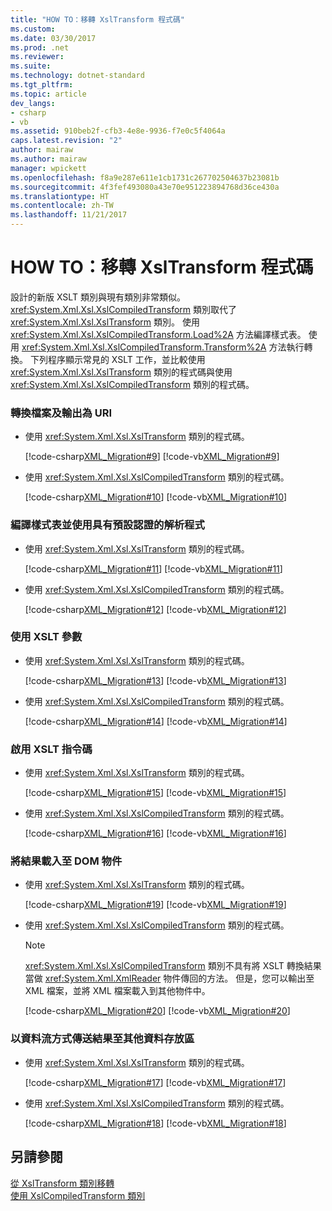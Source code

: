 ```yaml
---
title: "HOW TO：移轉 XslTransform 程式碼"
ms.custom: 
ms.date: 03/30/2017
ms.prod: .net
ms.reviewer: 
ms.suite: 
ms.technology: dotnet-standard
ms.tgt_pltfrm: 
ms.topic: article
dev_langs:
- csharp
- vb
ms.assetid: 910beb2f-cfb3-4e8e-9936-f7e0c5f4064a
caps.latest.revision: "2"
author: mairaw
ms.author: mairaw
manager: wpickett
ms.openlocfilehash: f8a9e287e611e1cb1731c267702504637b23081b
ms.sourcegitcommit: 4f3fef493080a43e70e951223894768d36ce430a
ms.translationtype: HT
ms.contentlocale: zh-TW
ms.lasthandoff: 11/21/2017
---
```

# <a name="how-to-migrate-your-xsltransform-code"></a>HOW TO：移轉 XslTransform 程式碼
設計的新版 XSLT 類別與現有類別非常類似。 <xref:System.Xml.Xsl.XslCompiledTransform> 類別取代了 <xref:System.Xml.Xsl.XslTransform> 類別。 使用 <xref:System.Xml.Xsl.XslCompiledTransform.Load%2A> 方法編譯樣式表。 使用 <xref:System.Xml.Xsl.XslCompiledTransform.Transform%2A> 方法執行轉換。 下列程序顯示常見的 XSLT 工作，並比較使用 <xref:System.Xml.Xsl.XslTransform> 類別的程式碼與使用 <xref:System.Xml.Xsl.XslCompiledTransform> 類別的程式碼。  
  
### <a name="to-transform-a-file-and-output-to-a-uri"></a>轉換檔案及輸出為 URI  
  
-   使用 <xref:System.Xml.Xsl.XslTransform> 類別的程式碼。  
  
     [!code-csharp[XML_Migration#9](../../../../samples/snippets/csharp/VS_Snippets_Data/XML_Migration/CS/migration.cs#9)]
     [!code-vb[XML_Migration#9](../../../../samples/snippets/visualbasic/VS_Snippets_Data/XML_Migration/VB/migration.vb#9)]  
  
-   使用 <xref:System.Xml.Xsl.XslCompiledTransform> 類別的程式碼。  
  
     [!code-csharp[XML_Migration#10](../../../../samples/snippets/csharp/VS_Snippets_Data/XML_Migration/CS/migration.cs#10)]
     [!code-vb[XML_Migration#10](../../../../samples/snippets/visualbasic/VS_Snippets_Data/XML_Migration/VB/migration.vb#10)]  
  
### <a name="to-compile-a-style-sheet-and-use-a-resolver-with-default-credentials"></a>編譯樣式表並使用具有預設認證的解析程式  
  
-   使用 <xref:System.Xml.Xsl.XslTransform> 類別的程式碼。  
  
     [!code-csharp[XML_Migration#11](../../../../samples/snippets/csharp/VS_Snippets_Data/XML_Migration/CS/migration.cs#11)]
     [!code-vb[XML_Migration#11](../../../../samples/snippets/visualbasic/VS_Snippets_Data/XML_Migration/VB/migration.vb#11)]  
  
-   使用 <xref:System.Xml.Xsl.XslCompiledTransform> 類別的程式碼。  
  
     [!code-csharp[XML_Migration#12](../../../../samples/snippets/csharp/VS_Snippets_Data/XML_Migration/CS/migration.cs#12)]
     [!code-vb[XML_Migration#12](../../../../samples/snippets/visualbasic/VS_Snippets_Data/XML_Migration/VB/migration.vb#12)]  
  
### <a name="to-use-an-xslt-parameter"></a>使用 XSLT 參數  
  
-   使用 <xref:System.Xml.Xsl.XslTransform> 類別的程式碼。  
  
     [!code-csharp[XML_Migration#13](../../../../samples/snippets/csharp/VS_Snippets_Data/XML_Migration/CS/migration.cs#13)]
     [!code-vb[XML_Migration#13](../../../../samples/snippets/visualbasic/VS_Snippets_Data/XML_Migration/VB/migration.vb#13)]  
  
-   使用 <xref:System.Xml.Xsl.XslCompiledTransform> 類別的程式碼。  
  
     [!code-csharp[XML_Migration#14](../../../../samples/snippets/csharp/VS_Snippets_Data/XML_Migration/CS/migration.cs#14)]
     [!code-vb[XML_Migration#14](../../../../samples/snippets/visualbasic/VS_Snippets_Data/XML_Migration/VB/migration.vb#14)]  
  
### <a name="to-enable-xslt-scripting"></a>啟用 XSLT 指令碼  
  
-   使用 <xref:System.Xml.Xsl.XslTransform> 類別的程式碼。  
  
     [!code-csharp[XML_Migration#15](../../../../samples/snippets/csharp/VS_Snippets_Data/XML_Migration/CS/migration.cs#15)]
     [!code-vb[XML_Migration#15](../../../../samples/snippets/visualbasic/VS_Snippets_Data/XML_Migration/VB/migration.vb#15)]  
  
-   使用 <xref:System.Xml.Xsl.XslCompiledTransform> 類別的程式碼。  
  
     [!code-csharp[XML_Migration#16](../../../../samples/snippets/csharp/VS_Snippets_Data/XML_Migration/CS/migration.cs#16)]
     [!code-vb[XML_Migration#16](../../../../samples/snippets/visualbasic/VS_Snippets_Data/XML_Migration/VB/migration.vb#16)]  
  
### <a name="to-load-the-results-into-a-dom-object"></a>將結果載入至 DOM 物件  
  
-   使用 <xref:System.Xml.Xsl.XslTransform> 類別的程式碼。  
  
     [!code-csharp[XML_Migration#19](../../../../samples/snippets/csharp/VS_Snippets_Data/XML_Migration/CS/migration.cs#19)]
     [!code-vb[XML_Migration#19](../../../../samples/snippets/visualbasic/VS_Snippets_Data/XML_Migration/VB/migration.vb#19)]  
  
-   使用 <xref:System.Xml.Xsl.XslCompiledTransform> 類別的程式碼。  
  
    > [!NOTE]
    >  <xref:System.Xml.Xsl.XslCompiledTransform> 類別不具有將 XSLT 轉換結果當做 <xref:System.Xml.XmlReader> 物件傳回的方法。 但是，您可以輸出至 XML 檔案，並將 XML 檔案載入到其他物件中。  
  
     [!code-csharp[XML_Migration#20](../../../../samples/snippets/csharp/VS_Snippets_Data/XML_Migration/CS/migration.cs#20)]
     [!code-vb[XML_Migration#20](../../../../samples/snippets/visualbasic/VS_Snippets_Data/XML_Migration/VB/migration.vb#20)]  
  
### <a name="to-stream-the-results-into-another-data-store"></a>以資料流方式傳送結果至其他資料存放區  
  
-   使用 <xref:System.Xml.Xsl.XslTransform> 類別的程式碼。  
  
     [!code-csharp[XML_Migration#17](../../../../samples/snippets/csharp/VS_Snippets_Data/XML_Migration/CS/migration.cs#17)]
     [!code-vb[XML_Migration#17](../../../../samples/snippets/visualbasic/VS_Snippets_Data/XML_Migration/VB/migration.vb#17)]  
  
-   使用 <xref:System.Xml.Xsl.XslCompiledTransform> 類別的程式碼。  
  
     [!code-csharp[XML_Migration#18](../../../../samples/snippets/csharp/VS_Snippets_Data/XML_Migration/CS/migration.cs#18)]
     [!code-vb[XML_Migration#18](../../../../samples/snippets/visualbasic/VS_Snippets_Data/XML_Migration/VB/migration.vb#18)]  
  
## <a name="see-also"></a>另請參閱  
 [從 XslTransform 類別移轉](../../../../docs/standard/data/xml/migrating-from-the-xsltransform-class.md)  
 [使用 XslCompiledTransform 類別](../../../../docs/standard/data/xml/using-the-xslcompiledtransform-class.md)
